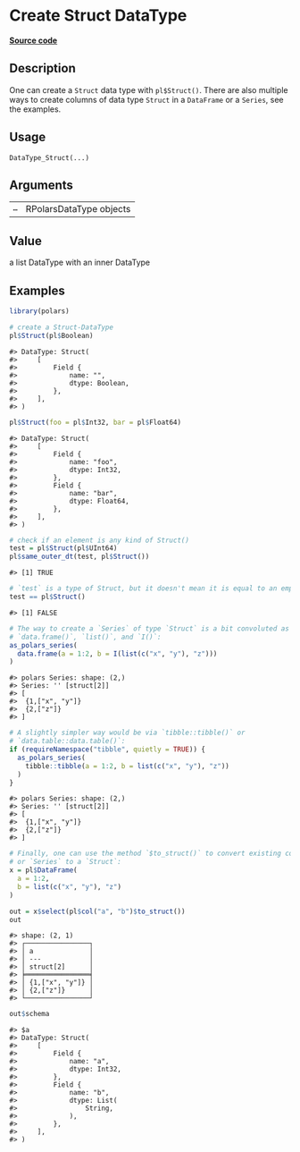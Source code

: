 

# Create Struct DataType

[**Source code**](https://github.com/pola-rs/r-polars/tree/8dac37e8bf89bcd080a13d0ed20dd1dc2bee615f/R/datatype.R#L254)

## Description

One can create a <code>Struct</code> data type with
<code>pl$Struct()</code>. There are also multiple ways to create columns
of data type <code>Struct</code> in a <code>DataFrame</code> or a
<code>Series</code>, see the examples.

## Usage

<pre><code class='language-R'>DataType_Struct(...)
</code></pre>

## Arguments

<table>
<tr>
<td style="white-space: nowrap; font-family: monospace; vertical-align: top">
<code id="...">…</code>
</td>
<td>
RPolarsDataType objects
</td>
</tr>
</table>

## Value

a list DataType with an inner DataType

## Examples

``` r
library(polars)

# create a Struct-DataType
pl$Struct(pl$Boolean)
```

    #> DataType: Struct(
    #>     [
    #>         Field {
    #>             name: "",
    #>             dtype: Boolean,
    #>         },
    #>     ],
    #> )

``` r
pl$Struct(foo = pl$Int32, bar = pl$Float64)
```

    #> DataType: Struct(
    #>     [
    #>         Field {
    #>             name: "foo",
    #>             dtype: Int32,
    #>         },
    #>         Field {
    #>             name: "bar",
    #>             dtype: Float64,
    #>         },
    #>     ],
    #> )

``` r
# check if an element is any kind of Struct()
test = pl$Struct(pl$UInt64)
pl$same_outer_dt(test, pl$Struct())
```

    #> [1] TRUE

``` r
# `test` is a type of Struct, but it doesn't mean it is equal to an empty Struct
test == pl$Struct()
```

    #> [1] FALSE

``` r
# The way to create a `Series` of type `Struct` is a bit convoluted as it involves
# `data.frame()`, `list()`, and `I()`:
as_polars_series(
  data.frame(a = 1:2, b = I(list(c("x", "y"), "z")))
)
```

    #> polars Series: shape: (2,)
    #> Series: '' [struct[2]]
    #> [
    #>  {1,["x", "y"]}
    #>  {2,["z"]}
    #> ]

``` r
# A slightly simpler way would be via `tibble::tibble()` or
# `data.table::data.table()`:
if (requireNamespace("tibble", quietly = TRUE)) {
  as_polars_series(
    tibble::tibble(a = 1:2, b = list(c("x", "y"), "z"))
  )
}
```

    #> polars Series: shape: (2,)
    #> Series: '' [struct[2]]
    #> [
    #>  {1,["x", "y"]}
    #>  {2,["z"]}
    #> ]

``` r
# Finally, one can use the method `$to_struct()` to convert existing columns
# or `Series` to a `Struct`:
x = pl$DataFrame(
  a = 1:2,
  b = list(c("x", "y"), "z")
)

out = x$select(pl$col("a", "b")$to_struct())
out
```

    #> shape: (2, 1)
    #> ┌────────────────┐
    #> │ a              │
    #> │ ---            │
    #> │ struct[2]      │
    #> ╞════════════════╡
    #> │ {1,["x", "y"]} │
    #> │ {2,["z"]}      │
    #> └────────────────┘

``` r
out$schema
```

    #> $a
    #> DataType: Struct(
    #>     [
    #>         Field {
    #>             name: "a",
    #>             dtype: Int32,
    #>         },
    #>         Field {
    #>             name: "b",
    #>             dtype: List(
    #>                 String,
    #>             ),
    #>         },
    #>     ],
    #> )
